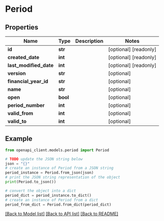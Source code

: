 # Period


## Properties

Name | Type | Description | Notes
------------ | ------------- | ------------- | -------------
**id** | **str** |  | [optional] [readonly] 
**created_date** | **int** |  | [optional] [readonly] 
**last_modified_date** | **int** |  | [optional] [readonly] 
**version** | **str** |  | [optional] 
**financial_year_id** | **str** |  | [optional] 
**name** | **str** |  | [optional] 
**open** | **bool** |  | [optional] 
**period_number** | **int** |  | [optional] 
**valid_from** | **int** |  | [optional] 
**valid_to** | **int** |  | [optional] 

## Example

```python
from openapi_client.models.period import Period

# TODO update the JSON string below
json = "{}"
# create an instance of Period from a JSON string
period_instance = Period.from_json(json)
# print the JSON string representation of the object
print(Period.to_json())

# convert the object into a dict
period_dict = period_instance.to_dict()
# create an instance of Period from a dict
period_from_dict = Period.from_dict(period_dict)
```
[[Back to Model list]](../README.md#documentation-for-models) [[Back to API list]](../README.md#documentation-for-api-endpoints) [[Back to README]](../README.md)


